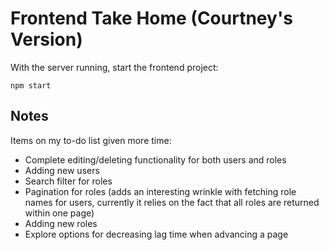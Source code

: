 # Frontend Take Home (Courtney's Version)

With the server running, start the frontend project:

```
npm start
```

## Notes

Items on my to-do list given more time:
 - Complete editing/deleting functionality for both users and roles
 - Adding new users
 - Search filter for roles
 - Pagination for roles (adds an interesting wrinkle with fetching role names for users, currently it relies on the fact that all roles are returned within one page)
 - Adding new roles
 - Explore options for decreasing lag time when advancing a page